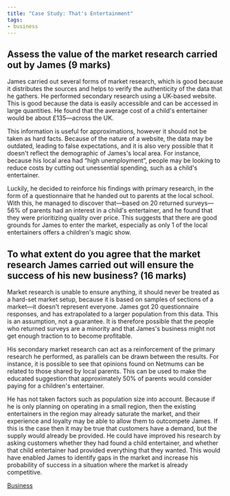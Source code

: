 ```yaml
---
title: "Case Study: That's Entertainment"
tags:
- business
---
```



## Assess the value of the market research carried out by James (9 marks)

James carried out several forms of market research, which is good because it distributes the sources and helps to verify the authenticity of the data that he gathers. He performed secondary research using a UK-based website. This is good because the data is easily accessible and can be accessed in large quantities. He found that the average cost of a child's entertainer would be about £135—across the UK.

This information is useful for approximations, however it should not be taken as hard facts. Because of the nature of a website, the data may be outdated, leading to false expectations, and it is also very possible that it doesn't reflect the demographic of James's local area. For instance, because his local area had “high unemployment”, people may be looking to reduce costs by cutting out unessential spending, such as a child's entertainer.

Luckily, he decided to reinforce his findings with primary research, in the form of a questionnaire that he handed out to parents at the local school. With this, he managed to discover that—based on 20 returned surveys—56% of parents had an interest in a child's entertainer, and he found that they were prioritizing quality over price. This suggests that there are good grounds for James to enter the market, especially as only 1 of the local entertainers offers a children's magic show.


## To what extent do you agree that the market research James carried out will ensure the success of his new business? (16 marks)

Market research is unable to ensure anything, it should never be treated as a hard-set market setup, because it is based on samples of sections of a market—it doesn't represent everyone. James got 20 questionnaire responses, and has extrapolated to a larger population from this data. This is an assumption, not a guarantee. It is therefore possible that the people who returned surveys are a minority and that James's business might not get enough traction to to become profitable.

His secondary market research can act as a reinforcement of the primary research he performed, as parallels can be drawn between the results. For instance, it is possible to see that opinions found on Netmums can be related to those shared by local parents. This can be used to make the educated suggestion that approximately 50% of parents would consider paying for a children's entertainer.

He has not taken factors such as population size into account. Because if he is only planning on operating in a small region, then the existing entertainers in the region may already saturate the market, and their experience and loyalty may be able to allow them to outcompete James. If this is the case then it may be true that customers have a demand, but the supply would already be provided. He could have improved his research by asking customers whether they had found a child entertainer, and whether that child entertainer had provided everything that they wanted. This would have enabled James to identify gaps in the market and increase his probability of success in a situation where the market is already competitive. 

[Business](/Business)